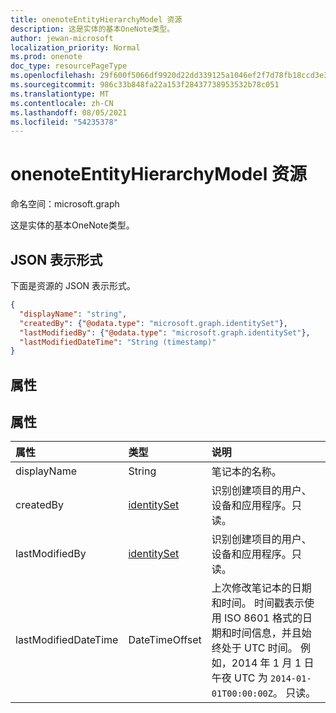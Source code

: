 ```yaml
---
title: onenoteEntityHierarchyModel 资源
description: 这是实体的基本OneNote类型。
author: jewan-microsoft
localization_priority: Normal
ms.prod: onenote
doc_type: resourcePageType
ms.openlocfilehash: 29f600f5066df9920d22dd339125a1046ef2f7d78fb18ccd3e3d22992ce259fa
ms.sourcegitcommit: 986c33b848fa22a153f28437738953532b78c051
ms.translationtype: MT
ms.contentlocale: zh-CN
ms.lasthandoff: 08/05/2021
ms.locfileid: "54235378"
---
```

# <a name="onenoteentityhierarchymodel-resource"></a>onenoteEntityHierarchyModel 资源

命名空间：microsoft.graph

这是实体的基本OneNote类型。

## <a name="json-representation"></a>JSON 表示形式

下面是资源的 JSON 表示形式。

<!-- {
  "blockType": "resource",
  "abstract": true,
  "baseType": "microsoft.graph.onenoteEntitySchemaObjectModel",
  "optionalProperties": [
    "self"
  ],
  "@odata.type": "microsoft.graph.onenoteEntityHierarchyModel"
}-->

```json
{
  "displayName": "string",
  "createdBy": {"@odata.type": "microsoft.graph.identitySet"},
  "lastModifiedBy": {"@odata.type": "microsoft.graph.identitySet"},
  "lastModifiedDateTime": "String (timestamp)"
}

```
## <a name="properties"></a>属性
## <a name="properties"></a>属性
| 属性     | 类型   |说明|
|:---------------|:--------|:----------|
|displayName|String|笔记本的名称。|
|createdBy|[identitySet](identityset.md)|识别创建项目的用户、设备和应用程序。只读。|
|lastModifiedBy|[identitySet](identityset.md)|识别创建项目的用户、设备和应用程序。只读。|
|lastModifiedDateTime|DateTimeOffset|上次修改笔记本的日期和时间。 时间戳表示使用 ISO 8601 格式的日期和时间信息，并且始终处于 UTC 时间。 例如，2014 年 1 月 1 日午夜 UTC 为 `2014-01-01T00:00:00Z`。 只读。|

<!-- uuid: 8b1af557-1a7c-4432-86eb-94989c2d4b54
2015-10-25 14:57:30 UTC -->
<!-- {
  "type": "#page.annotation",
  "description": "page resource",
  "keywords": "",
  "section": "documentation",
  "tocPath": ""
}-->

